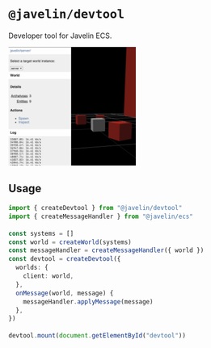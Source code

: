 # `@javelin/devtool`

Developer tool for Javelin ECS.

<img src="./screenshot.png" style="width: 50%; margin: 0 auto;">

## Usage

```ts
import { createDevtool } from "@javelin/devtool"
import { createMessageHandler } from "@javelin/ecs"

const systems = []
const world = createWorld(systems)
const messageHandler = createMessageHandler({ world })
const devtool = createDevtool({
  worlds: {
    client: world,
  },
  onMessage(world, message) {
    messageHandler.applyMessage(message)
  },
})

devtool.mount(document.getElementById("devtool"))
```
